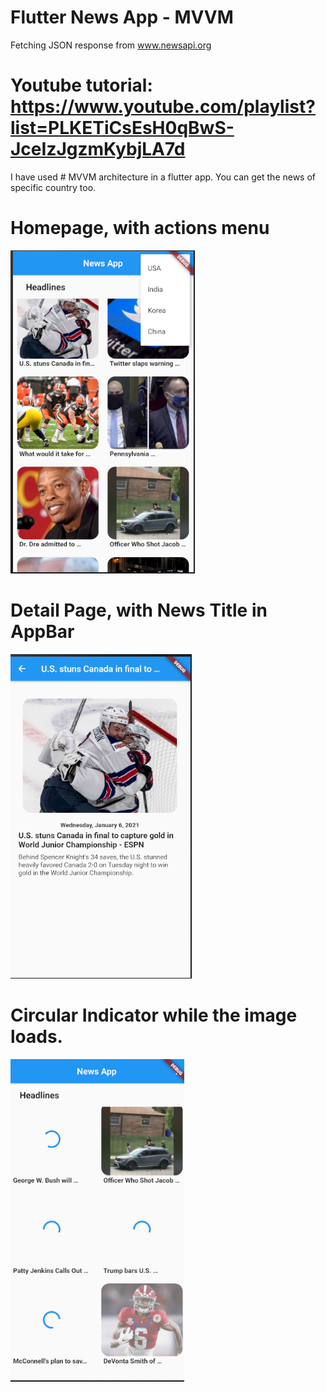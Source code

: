 # Flutter News App - MVVM

Fetching JSON response from www.newsapi.org

# Youtube tutorial: https://www.youtube.com/playlist?list=PLKETiCsEsH0qBwS-JceIzJgzmKybjLA7d

I have used # MVVM architecture in a flutter app. 
You can get the news of specific country too. 

# Homepage, with actions menu
![](images/1.png)

# Detail Page, with News Title in AppBar
![](images/2.png)

# Circular Indicator while the image loads. 
![](images/3.png)
